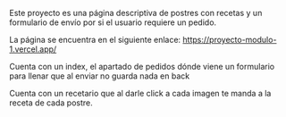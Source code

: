 Este proyecto es una página descriptiva de postres con recetas y un formulario de envío por si el usuario requiere un pedido.

La página se encuentra en el siguiente enlace:
https://proyecto-modulo-1.vercel.app/

Cuenta con un index, el apartado de pedidos dónde viene un formulario para llenar que al enviar no guarda nada en back

Cuenta con un recetario que al darle click a cada imagen te manda a la receta de cada postre.
